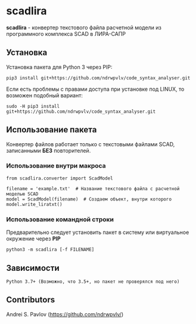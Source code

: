 # scadlira

**scadlira** - конвертер текстового файла расчетной модели из программного комплекса SCAD в ЛИРА-САПР 

## Установка
Установка пакета для Python 3 через PIP:
```
pip3 install git+https://github.com/ndrwpvlv/code_syntax_analyser.git
```
Если есть проблемы с правами доступа при установке под LINUX, то возможен подобный вариант:
```
sudo -H pip3 install git+https://github.com/ndrwpvlv/code_syntax_analyser.git

```

## Использование пакета
Конвертер файлов работает только с текстовыми файлами SCAD, записанными __БЕЗ__ повторителей.

### Использование внутри макроса
```
from scadlira.converter import ScadModel

filename = 'example.txt'  # Название текстового файла с расчетной моделью SCAD
model = ScadModel(filename)  # Создаем объект, внутри которого
model.write_liratxt()
```

### Использование командной строки
Предварительно следует установить пакет в систему или виртуальное окружение через __PIP__

```buildoutcfg
python3 -m scadlira [-f FILENAME]
```

## Зависимости
```
Python 3.7+ (Возможно, что 3.5+, но пакет не проверялся под него)
```

## Contributors
Andrei S. Pavlov (https://github.com/ndrwpvlv/)